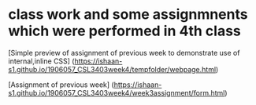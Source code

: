 # class work and some assignmnents which were performed in 4th class

[Simple preview of assignment of previous week to demonstrate use of internal,inline CSS] (https://ishaan-s1.github.io/1906057_CSL3403week4/tempfolder/webpage.html)

[Assignment of previous week] (https://ishaan-s1.github.io/1906057_CSL3403week4/week3assignment/form.html)
